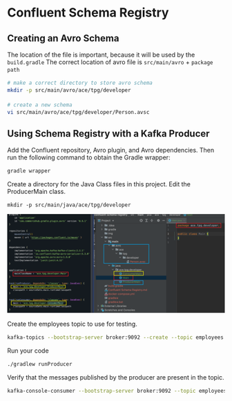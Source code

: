 # Confluent Schema Registry

## Creating an Avro Schema
The location of the file is important, because it will be used by the `build.gradle`
The correct location of avro file is `src/main/avro` + `package path`
```bash
# make a correct directory to store avro schema
mkdir -p src/main/avro/ace/tpg/developer

# create a new schema
vi src/main/avro/ace/tpg/developer/Person.avsc
```

## Using Schema Registry with a Kafka Producer
Add the Confluent repository, Avro plugin, and Avro dependencies. Then run the following command to obtain the Gradle wrapper:
```bash
gradle wrapper
```

Create a directory for the Java Class files in this project. Edit the ProducerMain class.
```shell
mkdir -p src/main/java/ace/tpg/developer
```
![img](./img/project-structure.png?raw=true "project structure")

Create the employees topic to use for testing.
```bash
kafka-topics --bootstrap-server broker:9092 --create --topic employees --partitions 1 --replication-factor 1
```

Run your code
```bash
./gradlew runProducer
```

Verify that the messages published by the producer are present in the topic.
```bash
kafka-console-consumer --bootstrap-server broker:9092 --topic employees --from-beginning
```